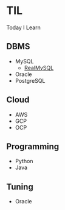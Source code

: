 # TIL
Today I Learn

## DBMS
- MySQL
    - [RealMySQL](./DBMS/MySQL/RealMySQL_05_트랜잭션과잠금.md)
- Oracle
- PostgreSQL

## Cloud
- AWS
- GCP
- OCP

## Programming
- Python
- Java

## Tuning
- Oracle

